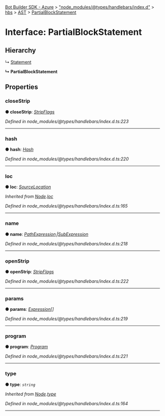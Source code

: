 [Bot Builder SDK - Azure](../README.md) > ["node_modules/@types/handlebars/index.d"](../modules/_node_modules__types_handlebars_index_d_.md) > [hbs](../modules/_node_modules__types_handlebars_index_d_.hbs.md) > [AST](../modules/_node_modules__types_handlebars_index_d_.hbs.ast.md) > [PartialBlockStatement](../interfaces/_node_modules__types_handlebars_index_d_.hbs.ast.partialblockstatement.md)



# Interface: PartialBlockStatement

## Hierarchy


↳  [Statement](_node_modules__types_handlebars_index_d_.hbs.ast.statement.md)

**↳ PartialBlockStatement**








## Properties
<a id="closestrip"></a>

###  closeStrip

**●  closeStrip**:  *[StripFlags](_node_modules__types_handlebars_index_d_.hbs.ast.stripflags.md)* 

*Defined in node_modules/@types/handlebars/index.d.ts:223*





___

<a id="hash"></a>

###  hash

**●  hash**:  *[Hash](_node_modules__types_handlebars_index_d_.hbs.ast.hash.md)* 

*Defined in node_modules/@types/handlebars/index.d.ts:220*





___

<a id="loc"></a>

###  loc

**●  loc**:  *[SourceLocation](_node_modules__types_handlebars_index_d_.hbs.ast.sourcelocation.md)* 

*Inherited from [Node](_node_modules__types_handlebars_index_d_.hbs.ast.node.md).[loc](_node_modules__types_handlebars_index_d_.hbs.ast.node.md#loc)*

*Defined in node_modules/@types/handlebars/index.d.ts:165*





___

<a id="name"></a>

###  name

**●  name**:  *[PathExpression](_node_modules__types_handlebars_index_d_.hbs.ast.pathexpression.md)⎮[SubExpression](_node_modules__types_handlebars_index_d_.hbs.ast.subexpression.md)* 

*Defined in node_modules/@types/handlebars/index.d.ts:218*





___

<a id="openstrip"></a>

###  openStrip

**●  openStrip**:  *[StripFlags](_node_modules__types_handlebars_index_d_.hbs.ast.stripflags.md)* 

*Defined in node_modules/@types/handlebars/index.d.ts:222*





___

<a id="params"></a>

###  params

**●  params**:  *[Expression](_node_modules__types_handlebars_index_d_.hbs.ast.expression.md)[]* 

*Defined in node_modules/@types/handlebars/index.d.ts:219*





___

<a id="program"></a>

###  program

**●  program**:  *[Program](_node_modules__types_handlebars_index_d_.hbs.ast.program.md)* 

*Defined in node_modules/@types/handlebars/index.d.ts:221*





___

<a id="type"></a>

###  type

**●  type**:  *`string`* 

*Inherited from [Node](_node_modules__types_handlebars_index_d_.hbs.ast.node.md).[type](_node_modules__types_handlebars_index_d_.hbs.ast.node.md#type)*

*Defined in node_modules/@types/handlebars/index.d.ts:164*





___


